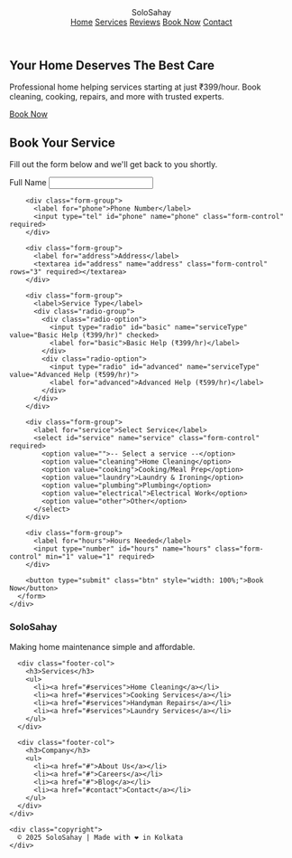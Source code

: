 <!DOCTYPE html>
<html lang="en">
<head>
  <meta charset="UTF-8" />
  <meta name="viewport" content="width=device-width, initial-scale=1.0" />
  <meta name="description" content="SoloSahay: Trusted home help services like cleaning, cooking, and handyman support starting at ₹399/hour." />
  <meta name="keywords" content="SoloSahay, home services, cleaning, cooking, repairs, Kolkata helper" />
  <meta name="author" content="SoloSahay Team" />
  <title>SoloSahay | Home Help Services</title>

  <!-- Font Awesome for icons -->
  <link rel="stylesheet" href="https://cdnjs.cloudflare.com/ajax/libs/font-awesome/6.4.0/css/all.min.css">
  
  <!-- Google Fonts -->
  <link href="https://fonts.googleapis.com/css2?family=Poppins:wght@400;600;700&display=swap" rel="stylesheet">

  <!-- Style -->
  <style>
    /* Your full CSS copied from previous code block without changes */
    /* Paste your CSS here (already present in your earlier message) */
    /* ... [Use exactly what you already wrote for styling] ... */
  </style>
</head>

<body>
  <!-- Header/Navbar -->
  <header>
    <nav class="navbar">
      <div class="logo">
        <i class="fas fa-tools"></i> SoloSahay
      </div>
      <div class="nav-links">
        <a href="#home">Home</a>
        <a href="#services">Services</a>
        <a href="#testimonials">Reviews</a>
        <a href="#booking">Book Now</a>
        <a href="#contact">Contact</a>
      </div>
    </nav>
  </header>

  <!-- Hero Section -->
  <section class="hero" id="home">
    <div class="hero-content">
      <h1>Your Home Deserves The Best Care</h1>
      <p>Professional home helping services starting at just ₹399/hour. Book cleaning, cooking, repairs, and more with trusted experts.</p>
      <a href="#booking" class="btn">Book Now</a>
    </div>
  </section>

  <!-- Services Section -->
  <!-- [Paste your full Services section here - already complete] -->

  <!-- Testimonials Section -->
  <!-- [Paste your full Testimonials section here - already complete] -->

  <!-- Booking Form Section -->
  <section class="booking" id="booking">
    <div class="section-title">
      <h2>Book Your Service</h2>
      <p>Fill out the form below and we'll get back to you shortly.</p>
    </div>
    <div class="form-container">
      <form action="https://formspree.io/f/your-form-id" method="POST">
        <div class="form-group">
          <label for="name">Full Name</label>
          <input type="text" id="name" name="name" class="form-control" required>
        </div>

        <div class="form-group">
          <label for="phone">Phone Number</label>
          <input type="tel" id="phone" name="phone" class="form-control" required>
        </div>

        <div class="form-group">
          <label for="address">Address</label>
          <textarea id="address" name="address" class="form-control" rows="3" required></textarea>
        </div>

        <div class="form-group">
          <label>Service Type</label>
          <div class="radio-group">
            <div class="radio-option">
              <input type="radio" id="basic" name="serviceType" value="Basic Help (₹399/hr)" checked>
              <label for="basic">Basic Help (₹399/hr)</label>
            </div>
            <div class="radio-option">
              <input type="radio" id="advanced" name="serviceType" value="Advanced Help (₹599/hr)">
              <label for="advanced">Advanced Help (₹599/hr)</label>
            </div>
          </div>
        </div>

        <div class="form-group">
          <label for="service">Select Service</label>
          <select id="service" name="service" class="form-control" required>
            <option value="">-- Select a service --</option>
            <option value="cleaning">Home Cleaning</option>
            <option value="cooking">Cooking/Meal Prep</option>
            <option value="laundry">Laundry & Ironing</option>
            <option value="plumbing">Plumbing</option>
            <option value="electrical">Electrical Work</option>
            <option value="other">Other</option>
          </select>
        </div>

        <div class="form-group">
          <label for="hours">Hours Needed</label>
          <input type="number" id="hours" name="hours" class="form-control" min="1" value="1" required>
        </div>

        <button type="submit" class="btn" style="width: 100%;">Book Now</button>
      </form>
    </div>
  </section>

  <!-- Footer -->
  <footer id="contact">
    <div class="footer-grid">
      <div class="footer-col">
        <h3>SoloSahay</h3>
        <p>Making home maintenance simple and affordable.</p>
        <div class="social-links">
          <a href="#"><i class="fab fa-facebook-f"></i></a>
          <a href="#"><i class="fab fa-twitter"></i></a>
          <a href="#"><i class="fab fa-instagram"></i></a>
          <a href="#"><i class="fab fa-linkedin-in"></i></a>
        </div>
      </div>

      <div class="footer-col">
        <h3>Services</h3>
        <ul>
          <li><a href="#services">Home Cleaning</a></li>
          <li><a href="#services">Cooking Services</a></li>
          <li><a href="#services">Handyman Repairs</a></li>
          <li><a href="#services">Laundry Services</a></li>
        </ul>
      </div>

      <div class="footer-col">
        <h3>Company</h3>
        <ul>
          <li><a href="#">About Us</a></li>
          <li><a href="#">Careers</a></li>
          <li><a href="#">Blog</a></li>
          <li><a href="#contact">Contact</a></li>
        </ul>
      </div>
    </div>

    <div class="copyright">
      © 2025 SoloSahay | Made with ❤️ in Kolkata
    </div>
  </footer>
</body>
</html>
